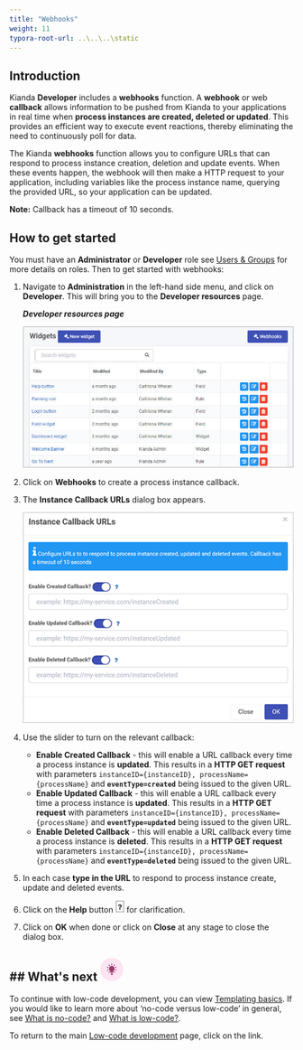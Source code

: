 ```yaml
---
title: "Webhooks"
weight: 11
typora-root-url: ..\..\..\static
---
```


## Introduction

Kianda **Developer** includes a **webhooks** function.  A **webhook** or web **callback** allows information to be pushed from Kianda to your applications in real time when **process instances are created, deleted or updated**. This provides an efficient way to execute event reactions, thereby eliminating the need to continuously poll for data. 

The Kianda **webhooks** function allows you to configure URLs that can respond to process instance creation, deletion and update events. When these events happen, the webhook will then make a HTTP request to your application, including variables like the process instance name, querying the provided URL, so your application can be updated.

**Note:** Callback has a timeout of 10 seconds.

## How to get started

You must have an **Administrator** or **Developer** role see [Users & Groups](/docs/platform/administration/users/) for more details on roles. Then to get started with webhooks:

1. Navigate to **Administration** in the left-hand side menu, and click on **Developer**. This will bring you to the **Developer resources** page.

   ***Developer resources page***

   ![Widget view](/images/widgetview2.jpg)

2. Click on **Webhooks** to create a process instance callback.

3. The **Instance Callback URLs** dialog box appears.

   ![Webhooks](/images/webhooks50.gif)

4. Use the slider to turn on the relevant callback:
   - **Enable Created Callback** - this will enable a URL callback every time a process instance is **updated**. This results in a **HTTP GET request** with parameters `instanceID={instanceID}, processName={processName}` and **`eventType=created`** being issued to the given URL.
   - **Enable Updated Callback** - this will enable a URL callback every time a process instance is **updated**. This results in a **HTTP GET request** with parameters `instanceID={instanceID}, processName={processName}` and **`eventType=updated`** being issued to the given URL.
   - **Enable Deleted Callback** - this will enable a URL callback every time a process instance is **deleted**. This results in a **HTTP GET request** with parameters `instanceID={instanceID}, processName={processName}` and **`eventType=deleted`** being issued to the given URL.
5. In each case **type in the URL** to respond to process instance create, update and deleted events. 

6. Click on the **Help** button ![Help button](/images/webhookhelp.PNG) for clarification. 
7. Click on **OK** when done or click on **Close** at any stage to close the dialog box.

   

## ## What's next ![Idea icon](/images/18.png)

To continue with low-code development, you can view [Templating basics](/docs/low-code/templating-basics/). If you would like to learn more about ‘no-code versus low-code’ in general, see [What is no-code?](/docs/getting-started/welcome/no-code/) and [What is low-code?](/docs/getting-started/welcome/low-code/). 

To return to the main [Low-code development](/docs/low-code/) page, click on the link.





